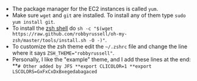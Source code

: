 * The package manager for the EC2 instances is called `yum`.
* Make sure `wget` and `git` are installed. To install any of them type `sudo yum install git`.
* To install the [zsh shell](https://github.com/robbyrussell/oh-my-zsh) do `sh -c "$(wget https://raw.github.com/robbyrussell/oh-my-zsh/master/tools/install.sh -O -)"`.
* To customize the zsh theme edit the `~/.zshrc` file and change the line where it says `ZSH_THEME="robbyrussell"`.
* Personally, I like the "example" theme, and I add these lines at the end:
**`# Other added by JFS
**export CLICOLOR=1
**export LSCOLORS=GxFxCxDxBxegedabagaced`